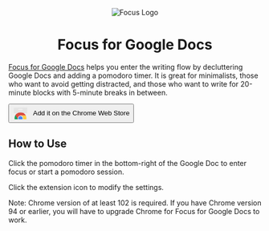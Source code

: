 <p align='center'>
  <img src='https://joelgrayson.com/software/focus/logo.png' alt='Focus Logo' />
  <h1 align="center">Focus for Google Docs</h1>
</p>

[Focus for Google Docs](https://chromewebstore.google.com/detail/focus-for-google-docs/djnloioaddlnmagobbcnjpppmbelfocf) helps you enter the writing flow by decluttering Google Docs and adding a pomodoro timer. It is great for minimalists, those who want to avoid getting distracted, and those who want to write for 20-minute blocks with 5-minute breaks in between.


<a target="_blank" href="https://chromewebstore.google.com/detail/focus-for-google-docs/djnloioaddlnmagobbcnjpppmbelfocf"> <button style="display:inline-flex;align-items:center;cursor:pointer;gap:10px;padding:2px 7px;"> <svg viewBox="0 0 192 192" width='30' height='30'> <defs> <path id="a" d="M8 20v140c0 6.6 5.4 12 12 12h152c6.6 0 12-5.4 12-12V20H8zm108 32H76c-4.42 0-8-3.58-8-8s3.58-8 8-8h40c4.42 0 8 3.58 8 8s-3.58 8-8 8z"> </path> </defs> <clipPath id="b"> <use xlink:href="#a" overflow="visible"></use> </clipPath> <path clip-path="url(#b)" fill="#eee" d="M8 20h176v152H8z"></path> <path fill="#fff" d="M116 36H76c-4.42 0-8 3.58-8 8s3.58 8 8 8h40c4.42 0 8-3.58 8-8s-3.58-8-8-8z" clip-path="url(#b)"></path> <g clip-path="url(#b)"> <defs> <circle id="c" cx="96" cy="160" r="76"></circle> </defs> <clipPath id="d"> <use xlink:href="#c" overflow="visible"></use> </clipPath> <path d="M32.07 84v93.27h34.01L96 125.45h76V84zm0 0v93.27h34.01L96 125.45h76V84z" clip-path="url(#d)" fill="#DB4437"></path> <path d="M20 236h72.34l33.58-33.58v-25.14l-59.84-.01L20 98.24zm0 0h72.34l33.58-33.58v-25.14l-59.84-.01L20 98.24z" clip-path="url(#d)" fill="#0F9D58"></path> <path d="M96 125.45l29.92 51.82L92.35 236H172V125.45zm0 0l29.92 51.82L92.35 236H172V125.45z" clip-path="url(#d)" fill="#FFCD40"></path> <g clip-path="url(#d)"> <circle fill="#F1F1F1" cx="96" cy="160" r="34.55"></circle> <circle fill="#4285F4" cx="96" cy="160" r="27.64"></circle> </g> </g> <path clip-path="url(#b)" fill="#212121" fill-opacity=".05" d="M8 20h176v76H8z"></path> <path fill="#212121" fill-opacity=".02" d="M8 95h176v1H8z"></path> <path fill="#fff" fill-opacity=".05" d="M8 96h176v1H8z"></path> <path fill="#212121" fill-opacity=".02" d="M116 52H76c-4.25 0-7.72-3.32-7.97-7.5-.02.17-.03.33-.03.5 0 4.42 3.58 8 8 8h40c4.42 0 8-3.58 8-8 0-.17-.01-.33-.03-.5-.25 4.18-3.72 7.5-7.97 7.5zM8 20v1h176v-1H8z"> </path> <path fill="#231F20" fill-opacity=".1" d="M76 36h40c4.25 0 7.72 3.32 7.97 7.5.01-.17.03-.33.03-.5 0-4.42-3.58-8-8-8H76c-4.42 0-8 3.58-8 8 0 .17.01.33.03.5.25-4.18 3.72-7.5 7.97-7.5zm96 135H20c-6.6 0-12-5.4-12-12v1c0 6.6 5.4 12 12 12h152c6.6 0 12-5.4 12-12v-1c0 6.6-5.4 12-12 12z"> </path> <radialGradient id="e" cx="7.502" cy="19.344" r="227.596" gradientUnits="userSpaceOnUse"> <stop offset="0" stop-color="#fff" stop-opacity=".1"></stop> <stop offset="1" stop-color="#fff" stop-opacity="0"></stop> </radialGradient> <path fill="url(#e)" d="M8 20v140c0 6.6 5.4 12 12 12h152c6.6 0 12-5.4 12-12V20H8zm108 32H76c-4.42 0-8-3.58-8-8s3.58-8 8-8h40c4.42 0 8 3.58 8 8s-3.58 8-8 8z"> </path> <path fill="none" d="M0 0h192v192H0z"></path> </svg> Add it on the Chrome Web Store </button> </a>

## How to Use
Click the pomodoro timer in the bottom-right of the Google Doc to enter focus or start a pomodoro session.

Click the extension icon to modify the settings.

Note: Chrome version of at least 102 is required. If you have Chrome version 94 or earlier, you will have to upgrade Chrome for Focus for Google Docs to work.


